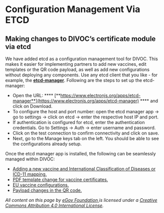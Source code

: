 # Configuration Management Via ETCD

## Making changes to DIVOC’s certificate module via etcd

We have added etcd as a configuration management tool for DIVOC. This makes it easier for implementing partners to add new vaccines, edit templates or the QR code payload, as well as add new configurations without deploying any components. Use any etcd client that you like - for example, the [**etcd-manager**](https://www.electronjs.org/apps/etcd-manager). Following are the steps to set up the etcd-manager:

* Open the URL: **** [**https://www.electronjs.org/apps/etcd-manager**](https://www.electronjs.org/apps/etcd-manager) **** and click on Download.
* To configure the host and port number: open the etcd manager app → go to settings → click on etcd → enter the respective host IP and port.
* If authentication is configured for etcd, enter the authentication credentials. Go to Settings -> Auth -> enter username and password.
* Click on the test connection to confirm connectivity and click on save.
* Next, go to the Manage keys tab on the left. You should be able to see the configurations already setup.

Once the etcd manager app is installed, the following can be seamlessly managed within DIVOC:

* [Adding a new vaccine and International Classification of Diseases or ICD-11 mapping.](adding-a-new-vaccine-and-icd-11-mapping/)
* [PDF template change for vaccine certificates.](pdf-template-change-for-vaccine-certificates/)&#x20;
* [EU vaccine configurations.](eu-vaccine-configurations/)&#x20;
* [Payload changes in the QR code.](payload-changes-in-the-qr-code/)&#x20;



_All content on this page by_ [_eGov Foundation_ ](https://egov.org.in/)_is licensed under a_ [_Creative Commons Attribution 4.0 International License_](http://creativecommons.org/licenses/by/4.0/)_._
